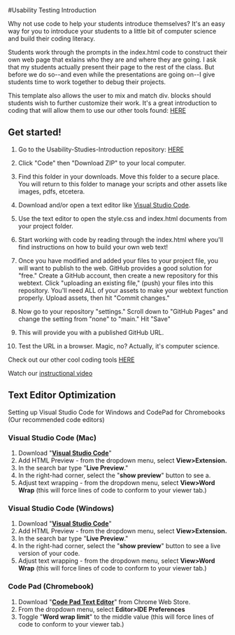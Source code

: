 #Usability Testing Introduction

Why not use code to help your students introduce themselves? It's an easy way for you to introduce your students to a little bit of computer science and build their coding literacy.

Students work through the prompts in the index.html code to construct their own web page that exlains who they are and where they are going. I ask that my students actually present their page to the rest of the class. But before we do so--and even while the presentations are going on--I give students time to work together to debug their projects. 

This template also allows the user to mix and match div. blocks should students wish to further customize their work. It's a great introduction to coding that will allow them to use our other tools found: [HERE](https://github.com/pitt-fuego)

    
## Get started! 

1. Go to the Usability-Studies-Introduction repository: [HERE](https://github.com/sjquigley/Usability-Testing-Introduction) 

2. Click "Code" then "Download ZIP" to your local computer. 

3. Find this folder in your downloads. Move this folder to a secure place. You will return to this folder to manage your scripts and other assets like images, pdfs, etcetera. 

4. Download and/or open a text editor like [Visual Studio Code](https://code.visualstudio.com/download). 

5. Use the text editor to open the style.css and index.html documents from your project folder.  

6. Start working with code by reading through the index.html where you'll find instructions on how to build your own web text! 

7. Once you have modified and added your files to your project file, you will want to publish to the web. GitHub provides a good solution for "free." Create a GitHub account, then create a new repository for this webtext. Click  "uploading an existing file," (push) your files into this repository. You'll need ALL of your assets to make your webtext function properly. Upload assets, then hit "Commit changes." 

8. Now go to your repository "settings." Scroll down to "GitHub Pages" and change the setting from "none" to "main." Hit "Save"

9. This will provide you with a published GitHub URL.

10. Test the URL in a browser. Magic, no? Actually, it's computer science.  
 


Check out our other cool coding tools [HERE](https://pitt-fuego.github.io/Pitt-Fuego-Coding-Tools/)


Watch our [instructional video](https://youtu.be/cJiYas7B9Us)


## Text Editor Optimization

Setting up Visual Studio Code for Windows and CodePad for Chromebooks (Our recommended code editors)

### Visual Studio Code (Mac)

1. Download "**[Visual Studio Code](https://code.visualstudio.com/download)**"
1. Add HTML Preview - from the dropdown menu, select **View>Extension.**
1. In the search bar type "**Live Preview**."
1. In the right-had corner, select the "**show preview**" button to see a.
1. Adjust text wrapping - from the dropdown menu, select **View>Word Wrap** (this will force lines of code to conform to your viewer tab.)

### Visual Studio Code (Windows)

1. Download "**[Visual Studio Code](https://code.visualstudio.com/download)**"
1. Add HTML Preview - from the dropdown menu, select **View>Extension.**
1. In the search bar type "**Live Preview**."
1. In the right-had corner, select the "**show preview**" button to see a live version of your code.
1. Adjust text wrapping - from the dropdown menu, select **View>Word Wrap** (this will force lines of code to conform to your viewer tab.)

### Code Pad (Chromebook)

1. Download "**[Code Pad Text Editor](https://chrome.google.com/webstore/detail/code-pad-text-editor/adaepfiocmagdimjecpifghcgfjlfmkh?hl=en-GB)**" from Chrome Web Store.
1. From the dropdown menu, select **Editor>IDE Preferences**
1. Toggle "**Word wrap limit**" to the middle value (this will force lines of code to conform to your viewer tab.)<p>&nbsp;</p>





